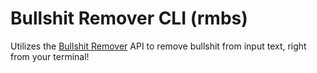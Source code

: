 # Bullshit Remover CLI (rmbs)

Utilizes the [Bullshit Remover](https://www.bullshitremover.com/) API to remove bullshit from input text, right from your terminal!


